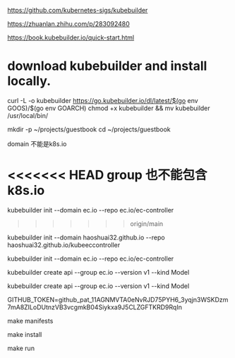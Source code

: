 https://github.com/kubernetes-sigs/kubebuilder

https://zhuanlan.zhihu.com/p/283092480

https://book.kubebuilder.io/quick-start.html

# download kubebuilder and install locally.
curl -L -o kubebuilder https://go.kubebuilder.io/dl/latest/$(go env GOOS)/$(go env GOARCH)
chmod +x kubebuilder && mv kubebuilder /usr/local/bin/


mkdir -p ~/projects/guestbook
cd ~/projects/guestbook

domain 不能是k8s.io

<<<<<<< HEAD
group 也不能包含k8s.io
=======
kubebuilder init --domain ec.io --repo ec.io/ec-controller
>>>>>>> origin/main

kubebuilder init --domain haoshuai32.github.io --repo haoshuai32.github.io/kubeeccontroller

kubebuilder init --domain ec.io --repo ec.io/ec-controller

kubebuilder create api --group ec.io --version v1 --kind Model

kubebuilder create api --group ec.io --version v1 --kind Model

GITHUB_TOKEN=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

make manifests


make install


make run

